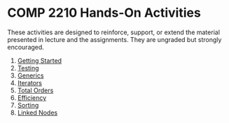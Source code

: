 # COMP 2210 Hands-On Activities

These activities are designed to reinforce, support, or extend the material presented
in lecture and the assignments. They are ungraded but strongly encouraged.

1. [Getting Started](getting-started/)
1. [Testing](testing/)
1. [Generics](generics/)
1. [Iterators](iterators/)
1. [Total Orders](total-orders/)
1. [Efficiency](efficiency/)
1. [Sorting](sorting/)
1. [Linked Nodes](linked-nodes/)
